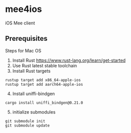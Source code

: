 # mee4ios
iOS Mee client

## Prerequisites

Steps for Mac OS
1) Install Rust https://www.rust-lang.org/learn/get-started
2) Use Rust latest stable toolchain
3) Install Rust targets
```
rustup target add x86_64-apple-ios
rustup target add aarch64-apple-ios
```
4) Install uniffi-bindgen
```
cargo install uniffi_bindgen@0.21.0
```
5) initialize submodules
```
git submodule init
git submodule update
```
